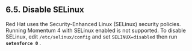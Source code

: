## 6.5. Disable SELinux

Red Hat uses the Security-Enhanced Linux (SELinux) security policies. Running Momentum 4 with SELinux enabled is not supported. To disable SELinux, edit `/etc/selinux/config` and set `SELINUX=disabled` then run **`setenforce 0`**   .
